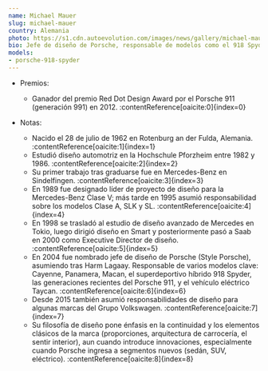```yaml
---
name: Michael Mauer
slug: michael-mauer
country: Alemania
photo: https://s1.cdn.autoevolution.com/images/news/gallery/michael-mauer-porsche-chief-designer-will-take-on-the-same-role-for-the-entire-vw-group_2.jpg
bio: Jefe de diseño de Porsche, responsable de modelos como el 918 Spyder, el Taycan y distintas generaciones del 911.
models:
- porsche-918-spyder
---
```



- Premios: 
  - Ganador del premio Red Dot Design Award por el Porsche 911 (generación 991) en 2012. :contentReference[oaicite:0]{index=0}

- Notas:  
  - Nacido el 28 de julio de 1962 en Rotenburg an der Fulda, Alemania. :contentReference[oaicite:1]{index=1}  
  - Estudió diseño automotriz en la Hochschule Pforzheim entre 1982 y 1986. :contentReference[oaicite:2]{index=2}  
  - Su primer trabajo tras graduarse fue en Mercedes-Benz en Sindelfingen. :contentReference[oaicite:3]{index=3}  
  - En 1989 fue designado líder de proyecto de diseño para la Mercedes-Benz Clase V; más tarde en 1995 asumió responsabilidad sobre los modelos Clase A, SLK y SL. :contentReference[oaicite:4]{index=4}  
  - En 1998 se trasladó al estudio de diseño avanzado de Mercedes en Tokio, luego dirigió diseño en Smart y posteriormente pasó a Saab en 2000 como Executive Director de diseño. :contentReference[oaicite:5]{index=5}  
  - En 2004 fue nombrado jefe de diseño de Porsche (Style Porsche), asumiendo tras Harm Lagaay. Responsable de varios modelos clave: Cayenne, Panamera, Macan, el superdeportivo híbrido 918 Spyder, las generaciones recientes del Porsche 911, y el vehículo eléctrico Taycan. :contentReference[oaicite:6]{index=6}  
  - Desde 2015 también asumió responsabilidades de diseño para algunas marcas del Grupo Volkswagen. :contentReference[oaicite:7]{index=7}  
  - Su filosofía de diseño pone énfasis en la continuidad y los elementos clásicos de la marca (proporciones, arquitectura de carrocería, el sentir interior), aun cuando introduce innovaciones, especialmente cuando Porsche ingresa a segmentos nuevos (sedán, SUV, eléctrico). :contentReference[oaicite:8]{index=8}  
